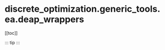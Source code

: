 # discrete_optimization.generic_tools.ea.deap_wrappers

[[toc]]

::: tip
<skdecide-summary></skdecide-summary>
:::

